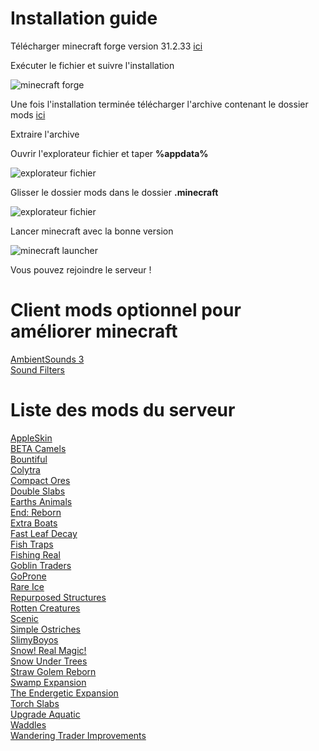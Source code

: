# Installation guide

Télécharger minecraft forge version 31.2.33 [ici](https://adfoc.us/serve/sitelinks/?id=271228&url=https://files.minecraftforge.net/maven/net/minecraftforge/forge/1.15.2-31.2.33/forge-1.15.2-31.2.33-installer.jar)

Exécuter le fichier et suivre l'installation

![minecraft forge](https://image.noelshack.com/fichiers/2020/32/4/1596723179-2.png)

Une fois l'installation terminée télécharger l'archive contenant le dossier mods [ici](https://github.com/Guillaume-Vidal/minecraft-forge-1.15/archive/master.zip)

Extraire l'archive

Ouvrir l'explorateur fichier et taper **%appdata%**

![explorateur fichier](https://image.noelshack.com/fichiers/2020/32/4/1596721361-3.png)

Glisser le dossier mods dans le dossier **.minecraft**

![explorateur fichier](https://image.noelshack.com/fichiers/2020/32/4/1596721558-4.png)

Lancer minecraft avec la bonne version

![minecraft launcher](https://image.noelshack.com/fichiers/2020/32/4/1596721659-5.png)

Vous pouvez rejoindre le serveur !

# Client mods optionnel pour améliorer minecraft

[AmbientSounds 3](https://www.curseforge.com/minecraft/mc-mods/ambientsounds)  
[Sound Filters](https://www.curseforge.com/minecraft/mc-mods/sound-filters)

# Liste des mods du serveur

[AppleSkin](https://www.curseforge.com/minecraft/mc-mods/appleskin)  
[BETA Camels](https://www.curseforge.com/minecraft/mc-mods/camels)  
[Bountiful](https://www.curseforge.com/minecraft/mc-mods/bountiful)  
[Colytra](https://www.curseforge.com/minecraft/mc-mods/colytra)  
[Compact Ores](https://www.curseforge.com/minecraft/mc-mods/compact-ores)  
[Double Slabs](https://www.curseforge.com/minecraft/mc-mods/double-slabs)  
[Earths Animals](https://www.curseforge.com/minecraft/mc-mods/earths-animals)  
[End: Reborn](https://www.curseforge.com/minecraft/mc-mods/end-reborn)  
[Extra Boats](https://www.curseforge.com/minecraft/mc-mods/extra-boats)  
[Fast Leaf Decay](https://www.curseforge.com/minecraft/mc-mods/fast-leaf-decay)  
[Fish Traps](https://www.curseforge.com/minecraft/mc-mods/fish-traps)  
[Fishing Real](https://www.curseforge.com/minecraft/mc-mods/fishing-real)  
[Goblin Traders](https://www.curseforge.com/minecraft/mc-mods/goblin-traders)  
[GoProne](https://www.curseforge.com/minecraft/mc-mods/goprone)  
[Rare Ice](https://www.curseforge.com/minecraft/mc-mods/rare-ice)  
[Repurposed Structures](https://www.curseforge.com/minecraft/mc-mods/repurposed-structures)  
[Rotten Creatures](https://www.curseforge.com/minecraft/mc-mods/rotten-creatures)  
[Scenic](https://www.curseforge.com/minecraft/mc-mods/scenic)  
[Simple Ostriches](https://www.curseforge.com/minecraft/mc-mods/simple-ostriches)  
[SlimyBoyos](https://www.curseforge.com/minecraft/mc-mods/slimyboyos)  
[Snow! Real Magic!](https://www.curseforge.com/minecraft/mc-mods/snow-real-magic)  
[Snow Under Trees](https://www.curseforge.com/minecraft/mc-mods/snow-under-trees)  
[Straw Golem Reborn](https://www.curseforge.com/minecraft/mc-mods/strawgolem-reborn)  
[Swamp Expansion](https://www.curseforge.com/minecraft/mc-mods/swamp-expansion)  
[The Endergetic Expansion](https://www.curseforge.com/minecraft/mc-mods/endergetic)  
[Torch Slabs](https://www.curseforge.com/minecraft/mc-mods/torchslabs-mod)  
[Upgrade Aquatic](https://www.curseforge.com/minecraft/mc-mods/upgrade-aquatic)  
[Waddles](https://www.curseforge.com/minecraft/mc-mods/waddles)  
[Wandering Trader Improvements](https://www.curseforge.com/minecraft/mc-mods/wandering-trader-improvements)  
